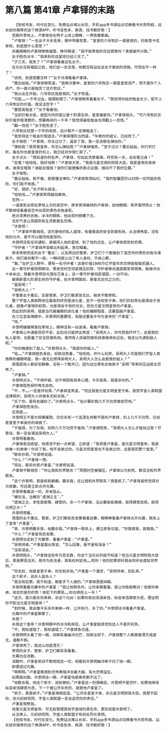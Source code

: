 # 第八篇 第41章 卢拿铎的末路
        【告知书友，时代在变化，免费站点难以长存，手机app多书源站点切换看书大势所趋，站长给你推荐的这个换源APP，听书音色多、换源、找书都好使！】
       宫殿外草地上，卢拿铎坐在椅子上闭上眼睛，一旁放着歌曲。
       “卢拿铎！”一名女子大步走来，眼中带着怒意，“皇室的六号牧区一直是我的，你故意卡住审核，到底是什么意思？”
       闭着眼睛的卢拿铎微微皱眉，睁开眼道：“就不能等我听完这首歌吗？真是破坏兴致。”
       女子脸色冰冷：“我来到你这星球已经三天了。”
       “才三天，就急了？”卢拿铎看着这名女子。
       在兄长没有崛起之前，他们这一支没落，他都没有站在这女子面前的资格。可现在不一样了！
       “说吧，到底想要怎样？”女子冷漠看着卢拿铎。
       “墨云姑姑。”卢拿铎微笑道，“我再次重申，皇室的六号牧区一直是皇室资产，而不是你个人资产。你一直只是租赁了这片牧区。”
       “我从出生开始，六号牧区就是我的。”女子怒道。
       “可是……一千年过去，租期到期了。”卢拿铎微笑看着女子，“我觉得你给的租金太少，配不上六号牧区的价值。我没法签字！”
       “要提高租金？”女子看着他。
       “当初价格太低，是因为你的祖父是十阶源生命，皇室偏爱你。”卢拿铎摇头，“可六号牧区实际价值你很清楚的，想要再续约一千年？我觉得最低租金也得翻上一百倍。”
       “翻一百倍？”女子脸色变了。
       六号牧区经营一千年的收获，估计都不一定够租金了。
       “我觉得这个租金价很适合。”卢拿铎理所当然道，“毕竟你的祖父，已经死了。”
       女子恼怒：“卢拿铎，你太过分了，逼急了我，我一定会联名弹劾你。”
       “弹劾我？我哥是皇帝，你怎么弹劾我？”卢拿铎嗤笑，“至于过分？墨云姑姑，你打听打听，看在你也是皇室的份上，我已经对你很仁慈了。”
       女子点头：“我知道你的名声，卢拿铎，你如此贪婪毒辣，终究有一天，会反噬己身！”
       “反噬？哈哈哈，我好怕啊！”卢拿铎大笑，“我是元星文明的财政大臣，我是皇帝的亲弟弟，谁来反噬我？谁能反噬我？就你们能搜集的那点证据，撼动不了我的位置。”
       女子恼怒。
       “墨云姑姑，我不傻，我很懂法律的。”卢拿铎笑得灿烂，“我的智囊团可以扫除一切可能的危险，你们扳不倒我。”
       “好，很好。”女子转头就走。
       “哈哈哈……”卢拿铎笑得越加痛快。
       忽然——
       一道身影出现在草地上方的高空中，原本笑得痛快的卢拿铎，勐地瞪眼，笑声戛然而止！他不敢相信看着高空中出现的黑色衣袍身影。
       绝对漆黑的衣袍，冰冷的眼眸，他出现时俯瞰下方。
       无形气息让周围所有生灵都莫名恐惧。
       “许景明！
       ！”卢拿铎不敢相信，这可是他的私人星球，有着极高的安全防御系统，从法律角度，没有他的允许，是不可以擅闯他星球的。
       许景明没有任何通知，直接闯入他的星球，到了他的近处，让卢拿铎感觉到恐惧。
       “守护者！”卢拿铎声音都尖利起来，急切喊着。
       原本愤怒而走的女子‘墨云‘，以及周边的管家、护卫们个个都看到了高空中的黑色衣袍冷漠男子。他们身份都不一般，一瞬间就认出了来人身份，不由心颤。
       “轰。”在护卫人群中，便有一名守护者！这是价值1000万亿宇宙币的文明级智能机器人。
       这一尊守护者刚刚移动，便发觉时空彻底镇压封禁，守护者移动速度都变得艰难，勉强冲出十余米远，随着许景明目光落在它身上，这一尊守护者彻底凝固，一动不动。
       媲美新晋九阶源生命的守护者，在许景明面前，是毫无反抗之力的。
       “是吴明！”
       “吴明大人！”
       不管是女子墨云，还是管家、护卫们都紧张无比，根本不敢掺和。
       整个宇宙人类族群地位最高的终究是进化者，至于一些权势子弟，他们的权势也是源自于进化者。就像卢拿铎的权势，也是源自于他的兄长，担任元星文明皇帝的卢拿星。
       而此刻的吴明，就是当代最耀眼的进化者！他的耀眼程度，还要超越卢拿星。
       在三位至高境眼中，许景明的重要性，怕是还要高于作为皇帝的‘卢拿星’。
       “呼。”
       许景明缓缓降落在草地上，眼神没有一丝波澜，看着卢拿铎。
       卢拿铎心中满是惊恐不安，此刻也只能挤出笑容：“吴明大人，你可把我吓坏了。这是我的私人星球，也配备了安全防御系统。竟然有人突破防御系统直接来到近处，我还以为遇到敌人呢。”
       “你的确遇到了敌人。”许景明点头，“我就你的敌人。”
       “哈……”卢拿铎脸色发白，却依旧笑着，“哈哈哈，开什么玩笑。吴明大人可是我们宇宙人类族群的耀眼明星，我一直无比崇拜吴明大人，吴明大人怎么会是我的敌人？”
       周围其他人都安安静静，没有一个敢开口，因为这位黑色衣袍男子‘吴明’带来的压迫感太恐怖了。
       “卢拿铎。”
       许景明点头，“不用怀疑，也不用抱有侥幸心理，今天我来，就是杀你的。”
       卢拿铎脸色顿时再无血色。
       “不，不……一定是开玩笑。”卢拿铎连笑道，“而且我是元星文明皇室子弟，我受宇宙人类联盟法律保护。吴明大人你根本无权杀我。”
       “杀了你，是有些越权了。”许景明点头，“估计要扣我几千万功劳做惩罚吧。”
       卢拿铎脸色发白。
       还真是……
       许景明又不是大规模屠戮，仅仅杀死一个连源生命都不是的卢拿铎，扣上几千万功劳，已经是皇室子弟身份的缘故了。
       “不值得，为了杀我，扣除几千万功劳不值得。”卢拿铎陪笑，“吴明大人怎么才能饶过我？尽管说，我一定会满足吴明大人。”
       许景明看着他。
       卢拿铎愈加绝望，他感觉不到一点希望，立即道：“我哥是卢拿星，是元星文明皇帝。我是他唯一的弟弟！你杀了我，他不会放过你。元星文明皇室也不会放过你，这是冒犯整个皇室。”
       “联系你哥。”许景明说道。
       “什么？”卢拿铎一愣。
       “现在，联系你哥卢拿星。”许景明说道。
       卢拿铎不敢相信：“你让我和外界联系？”周围时空被镇压，卢拿铎以为到死，都没法和外界联系。
       “这个许景明，真是疯疯癫癫。要杀我，还让我和外界联系？真是疯了。”卢拿铎虽然觉得对方疯癫，可还是立即点开光幕。
       许景明看着这一切，并未阻止。
       “模彷法，当模彷‘虚渊之主’。”
       “虚渊之主，本性是桀骜、肆意的。杀一个卢拿铎，没必要偷偷摸摸，就得肆意张扬，就得光明正大！”
       许景明想着。
       周围的女子墨云、管家、护卫们都有些发蒙看着这幕，眼睁睁看着卢拿铎点开光幕，联系上了皇帝‘卢拿星’。
       “哥，许景明要杀我，他要杀我。”卢拿铎一联系上，便立即急切道，“你救救我，救救我。”
       “什么？”卢拿星有些发蒙。
       许景明也走到了光幕旁，看着卢拿星：“卢拿星。”
       “吴明师弟。”卢拿星露出笑容，“怎么回事，是不是有误会？”
       “没有误会。”
       许景明摇头，“卢拿铎这些年为恶无数，你这个当兄长的就不知道？担当元星文明财政大臣后，更是罪恶滔天。我作为执法者，我有权判定他……死刑！他的犯罪资料我会同步给虚拟世界网。”
       “你无权，他是皇室子弟，你无权杀他。”卢拿星一个激灵，“吴明师弟，别乱来。”
       这个疯子，说杀人就杀人？
       “我没有犯罪。我不知道，都是手下人做的。”卢拿铎更是辩解。
       许景明看着光幕中的卢拿星：“我让他联系你，让你亲眼看看，是让你吸取教训！他是你弟弟，他仗的是你的势！他犯下的罪恶……你也得担上一半！”
       “这次，我只是杀你弟弟，杀这个元凶！如果你依旧宠溺亲信，纵容亲信肆意为恶。便证明你不配当元星文明皇帝！”
       “到时候，我会像今天杀你弟弟一样，公开执行，杀了你。”许景明冰冷看着卢拿星。
       光幕中的卢拿星都蒙了。
       杀我？
       杀我这个皇帝？许景明眼中的冰冷和疯狂，让卢拿星能感觉到这人不是开玩笑。
       “不，我知道错了，我知道错了。”卢拿铎急切道。
       许景明转头看了他一眼，双眸有着幽冷光芒，双眸注视下，卢拿铎整个人都直接湮灭成虚无，渣都不剩。
       卢拿铎死了，就这么彻底湮灭！
       旁观的女子、管家、护卫们都呆呆看着。
       光幕也在消散。
       消散时，卢拿星依旧不敢相信这一切，他看到许景明幽冷眸子扫了他一眼。
       即便透过光幕。
       “啊啊啊。”卢拿星都感到恐怖黑暗冲击着大脑，有大恐惧滋生。
       如果面对面，许景明这一眼，卢拿星怕是离死都不远了。
       “他敢杀我，他这个疯子，说到做到。”卢拿星这一刻很确定，许景明不是恐吓，如果他继续纵容亲信肆意为恶，下一个被公开杀死的，就是他卢拿星了。
       “疯子，真是疯子。”卢拿星喃喃低语，“公开杀皇室子弟，杀元星文明财政大臣。我惹不起你，但元初研究院、宇宙人类联盟一定会追究你的责任。”
       卢拿星很憋屈。
       他是元星文明皇帝，可无权管理其他宇宙域的源生命，更别说是许景明了。
       从法律上，元初研究院、宇宙人类联盟才有权处罚许景明。
       【告知书友，时代在变化，免费站点难以长存，手机app多书源站点切换看书大势所趋，站长给你推荐的这个换源APP，听书音色多、换源、找书都好使！】